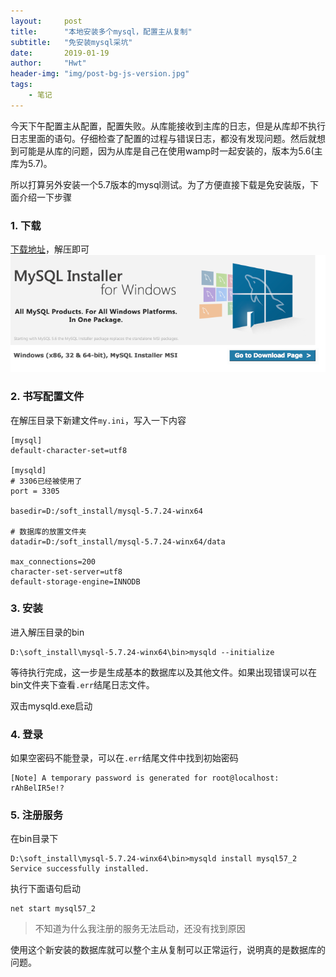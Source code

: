 ```yaml
---
layout:     post
title:      "本地安装多个mysql，配置主从复制"
subtitle:   "免安装mysql采坑"
date:       2019-01-19
author:     "Hwt"
header-img: "img/post-bg-js-version.jpg"
tags:
    - 笔记
---
```


今天下午配置主从配置，配置失败。从库能接收到主库的日志，但是从库却不执行日志里面的语句。仔细检查了配置的过程与错误日志，都没有发现问题。然后就想到可能是从库的问题，因为从库是自己在使用wamp时一起安装的，版本为5.6(主库为5.7)。


所以打算另外安装一个5.7版本的mysql测试。为了方便直接下载是免安装版，下面介绍一下步骤

### 1. 下载
[下载地址](https://dev.mysql.com/downloads/mysql/5.7.html#downloads)，解压即可
![mysql](/img/mysql.png)
### 2. 书写配置文件
在解压目录下新建文件`my.ini`，写入一下内容
```text
[mysql]
default-character-set=utf8

[mysqld]
# 3306已经被使用了
port = 3305

basedir=D:/soft_install/mysql-5.7.24-winx64

# 数据库的放置文件夹
datadir=D:/soft_install/mysql-5.7.24-winx64/data

max_connections=200
character-set-server=utf8
default-storage-engine=INNODB
```

### 3. 安装
进入解压目录的bin
```text
D:\soft_install\mysql-5.7.24-winx64\bin>mysqld --initialize
```
等待执行完成，这一步是生成基本的数据库以及其他文件。如果出现错误可以在bin文件夹下查看`.err`结尾日志文件。

双击mysqld.exe启动
### 4. 登录
如果空密码不能登录，可以在`.err`结尾文件中找到初始密码

```text
[Note] A temporary password is generated for root@localhost: rAhBelIR5e!?
```


### 5. 注册服务
在bin目录下
```text
D:\soft_install\mysql-5.7.24-winx64\bin>mysqld install mysql57_2
Service successfully installed.
```
执行下面语句启动
```text
net start mysql57_2
```

> 不知道为什么我注册的服务无法启动，还没有找到原因

使用这个新安装的数据库就可以整个主从复制可以正常运行，说明真的是数据库的问题。
